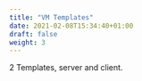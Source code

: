 ```yaml
---
title: "VM Templates"
date: 2021-02-08T15:34:40+01:00
draft: false
weight: 3
---
```


2 Templates, server and client.